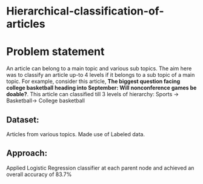 # Hierarchical-classification-of-articles

# Problem statement

An article can belong to a main topic and various sub topics. The aim here was to classify an article up-to 4 levels if it belongs to a sub topic of a main topic. For example, consider this article,  **The biggest question facing college basketball heading into September: Will nonconference games be doable?**. This article can classified till 3 levels of hierarchy: Sports -> Basketball-> College basketball

## Dataset: 
Articles from various topics. Made use of Labeled data.

## Approach: 
Applied Logistic Regression classifier at each parent node and achieved an overall accuracy of 83.7%
